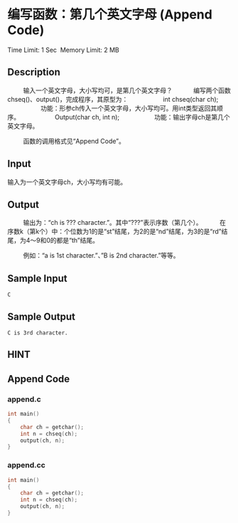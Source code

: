 # 编写函数：第几个英文字母 (Append Code)
Time Limit: 1 Sec  Memory Limit: 2 MB


## Description

         输入一个英文字母，大小写均可，是第几个英文字母？
 
         编写两个函数chseq()、output()，完成程序，其原型为：
                   int chseq(char ch);
                   功能：形参ch传入一个英文字母，大小写均可。用int类型返回其顺序。
                   Output(char ch, int n);
                   功能：输出字母ch是第几个英文字母。

         函数的调用格式见“Append Code”。




## Input

输入为一个英文字母ch，大小写均有可能。




## Output

         输出为：“ch is ??? character.”。其中“???”表示序数（第几个）。
         在序数k（第k个）中：个位数为1的是“st”结尾，为2的是“nd”结尾，为3的是“rd”结尾，为4～9和0的都是“th”结尾。

         例如：“a is 1st character.”、”B is 2nd character.”等等。




## Sample Input
```
C
```
## Sample Output
```
C is 3rd character.

```

## HINT


## Append Code
### append.c
```c
int main()
{
    char ch = getchar();
    int n = chseq(ch);
    output(ch, n);
}

```
### append.cc
```cpp
int main()
{
    char ch = getchar();
    int n = chseq(ch);
    output(ch, n);
}

```
